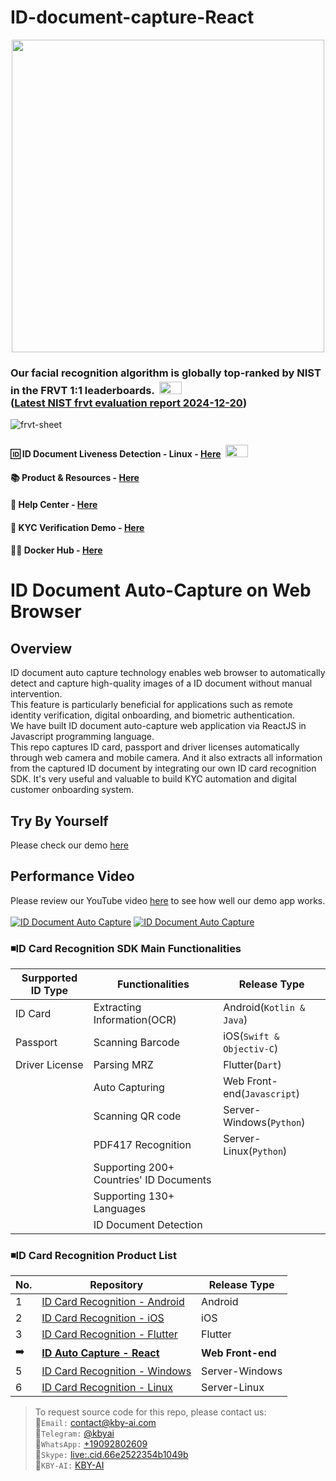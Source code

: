 # ID-document-capture-React

<p align="center">
  <a href="https://play.google.com/store/apps/dev?id=7086930298279250852" target="_blank">
    <img alt="" src="https://github-production-user-asset-6210df.s3.amazonaws.com/125717930/246971879-8ce757c3-90dc-438d-807f-3f3d29ddc064.png" width=500/>
  </a>  
</p>

### Our facial recognition algorithm is globally top-ranked by NIST in the FRVT 1:1 leaderboards.<span> <img src="https://github.com/kby-ai/.github/assets/125717930/bcf351c5-8b7a-496e-a8f9-c236eb8ad59e" style="margin: 4px; width: 36px; height: 20px"> <span/> </br> ([Latest NIST frvt evaluation report 2024-12-20](https://pages.nist.gov/frvt/html/frvt11.html)) </br>
![frvt-sheet](https://github.com/user-attachments/assets/16b4cee2-3a91-453f-94e0-9e81262393d7) 

#### 🆔 ID Document Liveness Detection - Linux - [Here](https://web.kby-ai.com) <span> <img src="https://github.com/kby-ai/.github/assets/125717930/bcf351c5-8b7a-496e-a8f9-c236eb8ad59e" style="margin: 4px; width: 36px; height: 20px"> <span/>
#### 📚 Product & Resources - [Here](https://github.com/kby-ai/Product)
#### 🛟 Help Center - [Here](https://docs.kby-ai.com)
#### 💼 KYC Verification Demo - [Here](https://github.com/kby-ai/KYC-Verification-Demo-Android)
#### 🙋‍♀️ Docker Hub - [Here](https://hub.docker.com/u/kbyai)

# ID Document Auto-Capture on Web Browser

## Overview
ID document auto capture technology enables web browser to automatically detect and capture high-quality images of a ID document without manual intervention. </br>
This feature is particularly beneficial for applications such as remote identity verification, digital onboarding, and biometric authentication.</br>
We have built ID document auto-capture web application via ReactJS in Javascript programming language.</br>
This repo captures ID card, passport and driver licenses automatically through web camera and mobile camera.
And it also extracts all information from the captured ID document by integrating our own ID card recognition SDK.
It's very useful and valuable to build KYC automation and digital customer onboarding system.</br>

## Try By Yourself
Please check our demo [here](https://cap.kby-ai.com/)</br>

## Performance Video
Please review our YouTube video [here](https://www.youtube.com/watch?v=ibvTpUas3Ns) to see how well our demo app works.</br></br>
[![ID Document Auto Capture](https://img.youtube.com/vi/ibvTpUas3Ns/0.jpg)](https://www.youtube.com/watch?v=ibvTpUas3Ns)
[![ID Document Auto Capture](https://img.youtube.com/vi/Pn5Coq7QZ8s/0.jpg)](https://www.youtube.com/watch?v=Pn5Coq7QZ8s)

### ◾ID Card Recognition SDK Main Functionalities

  | Surpported ID Type      | Functionalities | Release Type |
  |------------------|------------------|------------------|
  | ID Card        | Extracting Information(OCR)    | Android(`Kotlin & Java`) |
  | Passport        | Scanning Barcode    | iOS(`Swift & Objectiv-C`) |
  | Driver License        | Parsing MRZ    | Flutter(`Dart`) |
  |         | Auto Capturing    | Web Front-end(`Javascript`) |
  |         | Scanning QR code        | Server-Windows(`Python`) |
  |         | PDF417 Recognition      | Server-Linux(`Python`) |
  |         | Supporting 200+ Countries' ID Documents        |  |
  |         | Supporting 130+ Languages        |  |
  |         | ID Document Detection        |  |

### ◾ID Card Recognition Product List
  | No.      | Repository | Release Type |
  |------------------|------------------|------------------|
  | 1        | [ID Card Recognition - Android](https://github.com/kby-ai/IDCardRecognition-Android)    | Android |
  | 2        | [ID Card Recognition - iOS](https://github.com/kby-ai/IDCardRecognition-iOS)    | iOS |
  | 3        | [ID Card Recognition - Flutter](https://github.com/kby-ai/IDCardRecognition-Flutter)    | Flutter |
  | ➡️        | <b>[ID Auto Capture - React](https://github.com/kby-ai/ID-document-capture-React)</b>    | <b>Web Front-end</b> |
  | 5        | [ID Card Recognition - Windows](https://github.com/kby-ai/IDCardRecognition-Windows)        | Server-Windows |
  | 6        | [ID Card Recognition - Linux](https://github.com/kby-ai/IDCardRecognition-Docker)        | Server-Linux |

> To request source code for this repo, please contact us:</br>
🧙`Email:` contact@kby-ai.com</br>
🧙`Telegram:` [@kbyai](https://t.me/kbyai)</br>
🧙`WhatsApp:` [+19092802609](https://wa.me/+19092802609)</br>
🧙`Skype:` [live:.cid.66e2522354b1049b](https://join.skype.com/invite/OffY2r1NUFev)</br>
🧙`KBY-AI:` [KBY-AI](https://discord.gg/CgHtWQ3k9T)</br>


